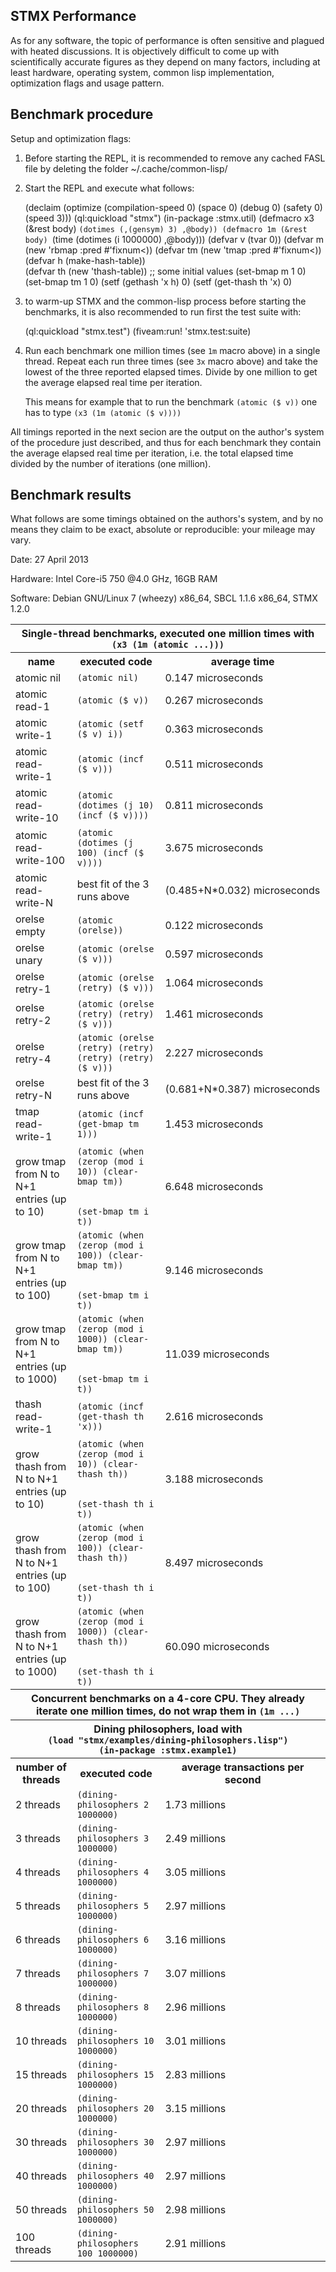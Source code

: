 STMX Performance
----------------

As for any software, the topic of performance is often sensitive and
plagued with heated discussions. It is objectively difficult to come up with
scientifically accurate figures as they depend on many factors, including at least
hardware, operating system, common lisp implementation, optimization flags and usage pattern.


Benchmark procedure
-------------------

Setup and optimization flags:

1. Before starting the REPL, it is recommended to remove any cached FASL file
   by deleting the folder ~/.cache/common-lisp/<your-CL-implementation>

2. Start the REPL and execute what follows:

    (declaim (optimize (compilation-speed 0) (space 0) (debug 0) (safety 0) (speed 3)))
    (ql:quickload "stmx")
    (in-package :stmx.util)
    (defmacro x3 (&rest body)
      `(dotimes (,(gensym) 3)
         ,@body))
    (defmacro 1m (&rest body)
      `(time (dotimes (i 1000000)
         ,@body)))
    (defvar v (tvar 0))
    (defvar m  (new 'rbmap :pred #'fixnum<)) 
    (defvar tm (new 'tmap  :pred #'fixnum<)) 
    (defvar h  (make-hash-table))  
    (defvar th (new 'thash-table)) 
    ;; some initial values
    (set-bmap m 1 0)
    (set-bmap tm 1 0)
    (setf (gethash   'x h)  0)
    (setf (get-thash th 'x) 0)

3. to warm-up STMX and the common-lisp process before starting the benchmarks,
   it is also recommended to run first the test suite with:

    (ql:quickload "stmx.test")
    (fiveam:run! 'stmx.test:suite)

4. Run each benchmark one million times (see `1m` macro above) in a single
   thread. Repeat each run three times (see `3x` macro above) and take the lowest
   of the three reported elapsed times. Divide by one million to get the average
   elapsed real time per iteration.

   This means for example that to run the benchmark `(atomic ($ v))` one has to type
   `(x3 (1m (atomic ($ v))))`

All timings reported in the next secion are the output on the author's system
of the procedure just described, and thus for each benchmark they contain
the average elapsed real time per iteration,
i.e. the total elapsed time divided by the number of iterations (one million).


Benchmark results
-----------------

What follows are some timings obtained on the authors's system, and by no means they
claim to be exact, absolute or reproducible: your mileage may vary.

Date: 27 April 2013

Hardware: Intel Core-i5 750 @4.0 GHz, 16GB RAM

Software: Debian GNU/Linux 7 (wheezy) x86_64, SBCL 1.1.6 x86_64, STMX 1.2.0


<table>

 <tr><th colspan="3">
       Single-thread benchmarks, executed one million times
       with <code>(x3 (1m (atomic ...)))</code>
     </th></tr>

 <tr><th><b>name</b>      </th>
     <th><b>executed code</b></th>
     <th><b>average time</b></th></tr>

 <tr><td>atomic nil       </td><td><code>(atomic nil)</code>                </td><td>0.147&nbsp;microseconds</td></tr>
 <tr><td>atomic read-1    </td><td><code>(atomic ($ v))</code>              </td><td>0.267&nbsp;microseconds</td></tr>
 <tr><td>atomic write-1   </td><td><code>(atomic (setf ($ v) i))</code>     </td><td>0.363&nbsp;microseconds</td></tr>
 <tr><td>atomic read-write-1</td><td><code>(atomic (incf ($ v)))</code>     </td><td>0.511&nbsp;microseconds</td></tr>

 <tr><td>atomic read-write-10</td>
     <td><code>(atomic (dotimes (j 10) (incf ($ v))))</code></td>
     <td>0.811&nbsp;microseconds</td></tr>

 <tr><td>atomic read-write-100</td>
     <td><code>(atomic (dotimes (j 100) (incf ($ v))))</code></td>
     <td>3.675&nbsp;microseconds</td></tr>

 <tr><td>atomic read-write-N</td><td>best fit of the 3 runs above</td><td>(0.485+N*0.032)&nbsp;microseconds</td></tr>

 <tr><td>orelse empty     </td><td><code>(atomic (orelse))</code>           </td><td>0.122&nbsp;microseconds</td></tr>
 <tr><td>orelse unary     </td><td><code>(atomic (orelse ($ v)))</code>     </td><td>0.597&nbsp;microseconds</td></tr>
 <tr><td>orelse retry-1   </td><td><code>(atomic (orelse (retry) ($ v)))</code> </td><td>1.064&nbsp;microseconds</td></tr>
 <tr><td>orelse retry-2   </td><td><code>(atomic (orelse (retry) (retry) ($ v)))</code> </td><td>1.461&nbsp;microseconds</td></tr>
 <tr><td>orelse retry-4   </td><td><code>(atomic (orelse (retry) (retry) (retry) (retry) ($ v)))</code></td><td>2.227&nbsp;microseconds</td></tr>

 <tr><td>orelse retry-N   </td><td>best fit of the 3 runs above</td><td>(0.681+N*0.387)&nbsp;microseconds</td></tr>

 <tr><td>tmap read-write-1</td>
     <td><code>(atomic (incf (get-bmap tm 1)))</code></td>
     <td>1.453&nbsp;microseconds</td></tr>

 <tr><td>grow tmap from N to N+1 entries (up to 10)</td>
     <td><code>(atomic (when (zerop (mod i   10)) (clear-bmap tm))<br>
              (set-bmap tm i t))</code></td>
     <td>6.648&nbsp;microseconds</td></tr>

 <tr><td>grow tmap from N to N+1 entries (up to 100)</td>
     <td><code>(atomic (when (zerop (mod i  100)) (clear-bmap tm))<br>
              (set-bmap tm i t))</code></td>
     <td>9.146&nbsp;microseconds</td></tr>

 <tr><td>grow tmap from N to N+1 entries (up to 1000)</td>
     <td><code>(atomic (when (zerop (mod i 1000)) (clear-bmap tm))<br>
              (set-bmap tm i t))</code></td>
     <td>11.039&nbsp;microseconds</td></tr>

 <tr><td>thash read-write-1</td>
     <td><code>(atomic (incf (get-thash th 'x)))</code></td>
     <td>2.616&nbsp;microseconds</td></tr>

 <tr><td>grow thash from N to N+1 entries (up to 10)</td>
     <td><code>(atomic (when (zerop (mod i   10)) (clear-thash th))<br>
              (set-thash th i t))</code></td>
     <td>3.188&nbsp;microseconds</td></tr>

 <tr><td>grow thash from N to N+1 entries (up to 100)</td>
     <td><code>(atomic (when (zerop (mod i  100)) (clear-thash th))<br>
              (set-thash th i t))</code></td>
     <td>8.497&nbsp;microseconds</td></tr>

 <tr><td>grow thash from N to N+1 entries (up to 1000)</td>
     <td><code>(atomic (when (zerop (mod i  1000)) (clear-thash th))<br>
              (set-thash th i t))</code></td>
     <td>60.090&nbsp;microseconds</td></tr>


 <tr><th colspan="3">
       Concurrent benchmarks on a 4-core CPU. They already iterate
       one million times, do not wrap them in <code>(1m ...)</code>
     </th></tr>

 <tr><th colspan="3">
       Dining philosophers, load with<br>
       <code>(load "stmx/examples/dining-philosophers.lisp")</code><br>
       <code>(in-package :stmx.example1)</code>
     </th></tr>

 <tr><th><b>number of threads</b></th>
     <th><b>executed code</b></th>
     <th><b>average transactions per second</b></th></tr>

 <tr><td>2 threads</td>
     <td><code>(dining-philosophers 2 1000000)</code></td>
     <td>1.73&nbsp;millions</td></tr>

 <tr><td>3 threads</td>
     <td><code>(dining-philosophers 3 1000000)</code></td>
     <td>2.49&nbsp;millions</td></tr>

 <tr><td>4 threads</td>
     <td><code>(dining-philosophers 4 1000000)</code></td>
     <td>3.05&nbsp;millions</td></tr>

 <tr><td>5 threads</td>
     <td><code>(dining-philosophers 5 1000000)</code></td>
     <td>2.97&nbsp;millions</td></tr>

 <tr><td>6 threads</td>
     <td><code>(dining-philosophers 6 1000000)</code></td>
     <td>3.16&nbsp;millions</td></tr>

 <tr><td>7 threads</td>
     <td><code>(dining-philosophers 7 1000000)</code></td>
     <td>3.07&nbsp;millions</td></tr>

 <tr><td>8 threads</td>
     <td><code>(dining-philosophers 8 1000000)</code></td>
     <td>2.96&nbsp;millions</td></tr>

 <tr><td>10 threads</td>
     <td><code>(dining-philosophers 10 1000000)</code></td>
     <td>3.01&nbsp;millions</td></tr>

 <tr><td>15 threads</td>
     <td><code>(dining-philosophers 15 1000000)</code></td>
     <td>2.83&nbsp;millions</td></tr>

 <tr><td>20 threads</td>
     <td><code>(dining-philosophers 20 1000000)</code></td>
     <td>3.15&nbsp;millions</td></tr>

 <tr><td>30 threads</td>
     <td><code>(dining-philosophers 30 1000000)</code></td>
     <td>2.97&nbsp;millions</td></tr>

 <tr><td>40 threads</td>
     <td><code>(dining-philosophers 40 1000000)</code></td>
     <td>2.97&nbsp;millions</td></tr>

 <tr><td>50 threads</td>
     <td><code>(dining-philosophers 50 1000000)</code></td>
     <td>2.98&nbsp;millions</td></tr>

 <tr><td>100 threads</td>
     <td><code>(dining-philosophers 100 1000000)</code></td>
     <td>2.91&nbsp;millions</td></tr>


</table>


